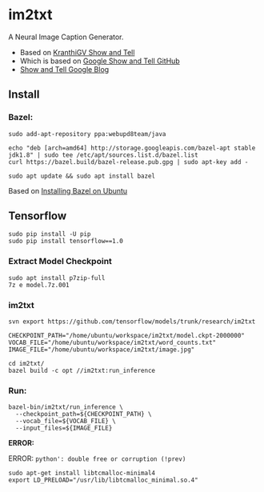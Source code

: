 # im2txt
A Neural Image Caption Generator.    

* Based on [KranthiGV Show and Tell](https://github.com/KranthiGV/Pretrained-Show-and-Tell-model)     
* Which is based on [Google Show and Tell GitHub](https://github.com/tensorflow/models/tree/master/research/im2txt)  
* [Show and Tell Google Blog](https://research.googleblog.com/2016/09/show-and-tell-image-captioning-open.html)

## Install

### Bazel:

    sudo add-apt-repository ppa:webupd8team/java
    
    echo "deb [arch=amd64] http://storage.googleapis.com/bazel-apt stable jdk1.8" | sudo tee /etc/apt/sources.list.d/bazel.list
    curl https://bazel.build/bazel-release.pub.gpg | sudo apt-key add -
    
    sudo apt update && sudo apt install bazel
    
Based on [Installing Bazel on Ubuntu](https://docs.bazel.build/versions/master/install-ubuntu.html)
    
## Tensorflow
    
    sudo pip install -U pip
    sudo pip install tensorflow==1.0

### Extract Model Checkpoint

    sudo apt install p7zip-full
    7z e model.7z.001

### im2txt

    svn export https://github.com/tensorflow/models/trunk/research/im2txt
    
    CHECKPOINT_PATH="/home/ubuntu/workspace/im2txt/model.ckpt-2000000"
    VOCAB_FILE="/home/ubuntu/workspace/im2txt/word_counts.txt"
    IMAGE_FILE="/home/ubuntu/workspace/im2txt/image.jpg"
    
    cd im2txt/
    bazel build -c opt //im2txt:run_inference
    
### Run:

    bazel-bin/im2txt/run_inference \
      --checkpoint_path=${CHECKPOINT_PATH} \
      --vocab_file=${VOCAB_FILE} \
      --input_files=${IMAGE_FILE}
      
**ERROR:**

ERROR: `python': double free or corruption (!prev)`
    
    sudo apt-get install libtcmalloc-minimal4
    export LD_PRELOAD="/usr/lib/libtcmalloc_minimal.so.4"